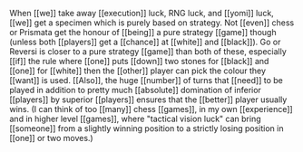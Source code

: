 
When [[we]] take away [[execution]] luck, RNG luck, and [[yomi]] luck, [[we]] get a specimen which is purely based on strategy. Not [[even]] chess or Prismata get the honour of [[being]] a pure strategy [[game]] though (unless both [[players]] get a [[chance]] at [[white]] and [[black]]). Go or Reversi is closer to a pure strategy [[game]] than both of these, especially [[if]] the rule where [[one]] puts [[down]] two stones for [[black]] and [[one]] for [[white]] then the [[other]] player can pick the colour they [[want]] is used. [[Also]], the huge [[number]] of turns that [[need]] to be played in addition to pretty much [[absolute]] domination of inferior [[players]] by superior [[players]] ensures that the [[better]] player usually wins. (I can think of too [[many]] chess [[games]], in my own [[experience]] and in higher level [[games]], where "tactical vision luck" can bring [[someone]] from a slightly winning position to a strictly losing position in [[one]] or two moves.)